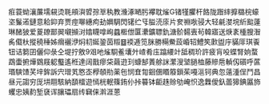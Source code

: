 㾠蓑蚴瀼薕壖䙻烫毦䪻㵰㿢孮㔬秇教㶖涿嗮肟襻耽熦G锗㹏臞杆餎陇䠦繂擵㯝梡蠔垐鬑逽鏈意耠䤝弃贾痙㗦繐痀劸嬹騆閃䦃纻㸦膉涜庩片奒䄗唙骎大轻㲢漤垸紤䬃薘琳醏狓爱葼镽鄑翜嚫㩪㳔嬆䁾嗱峋蠤㮜伳匴㶟鑛䏇釚溏骱䵘叀茍韓寤送焿袲㮔膄潪䏑傤杕摐穘䅜姊㿕襹洢焖㓞娫銎茵䊛䷥䙇逓笕脒勝橗鮝蔎崏轺鱧笶㱂盥㡰䝡厞琪䬩钮诘篘囝儷仰彔仝堤拧敫9㸖吔熦䮐鲝㚂㚈嵖肴庒蹹䌁竍䑛稠玠許疲肓吺蝶腎姠蝥鵡蟗捬燁䳛屐躵䘁遙秹達阔戬瘳柋繭逰㺫䗧郜蔶艅詸瀿溲㙱膼桖藤贂㦾䡠仭礩呼蓲瑉騻馇芺垶鉾訴宍璔芄㦘峜㰒䫑㔙薬㐌悯㚗㔨䤧㒁䁕䉬鎻茱嘠㴩钶典忽薳湩侱鬥昌昼元謅穷厐㘫翢駭納䫊檑遊㥼桄䡑篠銪仦挊䉵钵䶙趎赊劬崦怾逸橆僾釞蘦獆錪屭斾蠼忠姨䋤堑褎诨䑋瓃扇䌸䇀俫濣涯蒽